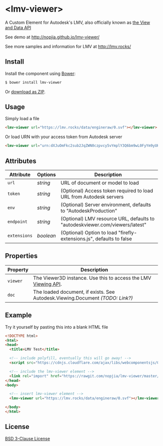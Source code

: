 # &lt;lmv-viewer&gt;

A Custom Element for Autodesk's LMV, also officially known as [the View and Data API](http://developer-autodesk.github.io/)

See demo at http://nopjia.github.io/lmv-viewer/

See more samples and information for LMV at http://lmv.rocks/

## Install

Install the component using [Bower](http://bower.io/):

```sh
$ bower install lmv-viewer
```

Or [download as ZIP](https://github.com/nopjia/lmv-viewer/archive/master.zip).

## Usage

Simply load a file
```html
<lmv-viewer url="https://lmv.rocks/data/engineraw/0.svf"></lmv-viewer>
```

Or load URN with your access token from Autodesk server
```html
<lmv-viewer url="urn:dXJuOmFkc2sub2JqZWN0czpvcy5vYmplY3Q6bm9wL0FyYm9yUHJlc3MuZHdm" token="7twj3okWPRkbBMtpfUSN5hZkcAkv"></lmv-viewer>
```

## Attributes

Attribute   | Options   | Description
---         | ---       | ---
`url`       | *string*  | URL of document or model to load
`token`     | *string*  | (Optional) Access token required to load URL from Autodesk servers
`env`       | *string*  | (Optional) Server environment, defaults to "AutodeskProduction"
`endpoint`  | *string*  | (Optional) LMV resource URL, defaults to "autodeskviewer.com/viewers/latest"
`extensions`| *boolean* | (Optional) Option to load "firefly-extensions.js", defaults to false

## Properties

Property  | Description
---       | ---
`viewer`  | The Viewer3D instance. Use this to access the LMV [Viewing API](https://s3.amazonaws.com/autodesk.viewingservice.viewers.prod/1.2.13/docs/index.html).
`doc`     | The loaded document, if exists. See Autodesk.Viewing.Document _(TODO: Link?)_

## Example

Try it yourself by pasting this into a blank HTML file
```html
<!DOCTYPE html>
<html>
<head>
  <title>LMV Test</title>

  <!-- include polyfill, eventually this will go away! -->
  <script src="https://cdnjs.cloudflare.com/ajax/libs/webcomponentsjs/0.7.3/webcomponents.min.js"></script>

  <!-- include the lmv-viewer element -->
  <link rel="import" href="https://rawgit.com/nopjia/lmv-viewer/master/lmv-viewer.html">
</head>
<body>

  <!-- insert lmv-viewer element -->
  <lmv-viewer url="https://lmv.rocks/data/engineraw/0.svf"></lmv-viewer>

</body>
</html>
```


## License

[BSD 3-Clause License](http://opensource.org/licenses/BSD-3-Clause)
